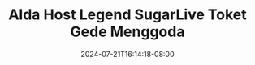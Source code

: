 --- 
title: "Alda Host Legend SugarLive Toket Gede Menggoda"
description: "   video bokep Alda Host Legend SugarLive Toket Gede Menggoda gratis   new"
date: 2024-07-21T16:14:18-08:00
file_code: "tijipm91zo95"
draft: false
cover: "cf0yb68t5qgwheib.jpg"
tags: ["Alda", "Host", "Legend", "SugarLive", "Toket", "Gede", "Menggoda", "bokep-indo", "bokep-viral", "bokep-ig"]
length: 743
fld_id: "1483114"
foldername: "Alda"
categories: ["Alda"]
views: 0
---